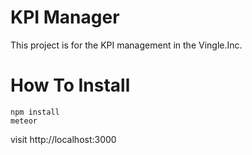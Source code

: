 # KPI Manager

This project is for the KPI management in the Vingle.Inc.

# How To Install

```
npm install
meteor
```
visit http://localhost:3000
